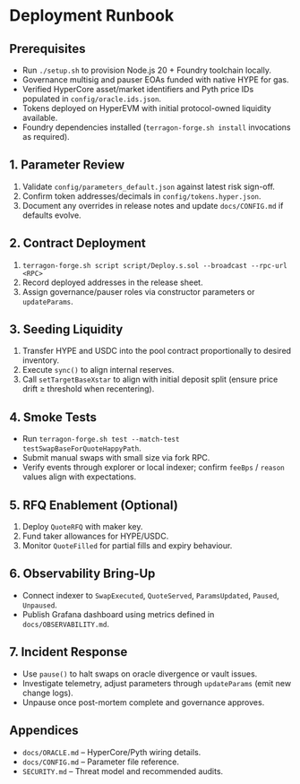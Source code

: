 # Deployment Runbook

## Prerequisites
- Run `./setup.sh` to provision Node.js 20 + Foundry toolchain locally.
- Governance multisig and pauser EOAs funded with native HYPE for gas.
- Verified HyperCore asset/market identifiers and Pyth price IDs populated in `config/oracle.ids.json`.
- Tokens deployed on HyperEVM with initial protocol-owned liquidity available.
- Foundry dependencies installed (`terragon-forge.sh install` invocations as required).

## 1. Parameter Review
1. Validate `config/parameters_default.json` against latest risk sign-off.
2. Confirm token addresses/decimals in `config/tokens.hyper.json`.
3. Document any overrides in release notes and update `docs/CONFIG.md` if defaults evolve.

## 2. Contract Deployment
1. `terragon-forge.sh script script/Deploy.s.sol --broadcast --rpc-url <RPC>`
2. Record deployed addresses in the release sheet.
3. Assign governance/pauser roles via constructor parameters or `updateParams`.

## 3. Seeding Liquidity
1. Transfer HYPE and USDC into the pool contract proportionally to desired inventory.
2. Execute `sync()` to align internal reserves.
3. Call `setTargetBaseXstar` to align with initial deposit split (ensure price drift ≥ threshold when recentering).

## 4. Smoke Tests
- Run `terragon-forge.sh test --match-test testSwapBaseForQuoteHappyPath`.
- Submit manual swaps with small size via fork RPC.
- Verify events through explorer or local indexer; confirm `feeBps` / `reason` values align with expectations.

## 5. RFQ Enablement (Optional)
1. Deploy `QuoteRFQ` with maker key.
2. Fund taker allowances for HYPE/USDC.
3. Monitor `QuoteFilled` for partial fills and expiry behaviour.

## 6. Observability Bring-Up
- Connect indexer to `SwapExecuted`, `QuoteServed`, `ParamsUpdated`, `Paused`, `Unpaused`.
- Publish Grafana dashboard using metrics defined in `docs/OBSERVABILITY.md`.

## 7. Incident Response
- Use `pause()` to halt swaps on oracle divergence or vault issues.
- Investigate telemetry, adjust parameters through `updateParams` (emit new change logs).
- Unpause once post-mortem complete and governance approves.

## Appendices
- `docs/ORACLE.md` – HyperCore/Pyth wiring details.
- `docs/CONFIG.md` – Parameter file reference.
- `SECURITY.md` – Threat model and recommended audits.
